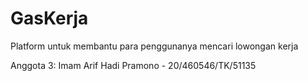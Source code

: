 # GasKerja
Platform untuk membantu para penggunanya mencari lowongan kerja




Anggota 3: Imam Arif Hadi Pramono - 20/460546/TK/51135